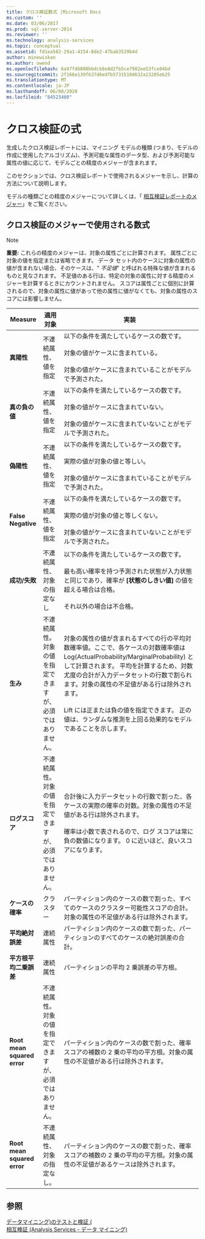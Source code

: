 ```yaml
---
title: クロス検証数式 |Microsoft Docs
ms.custom: ''
ms.date: 03/06/2017
ms.prod: sql-server-2014
ms.reviewer: ''
ms.technology: analysis-services
ms.topic: conceptual
ms.assetid: fd1ea582-29a1-4154-8de2-47bab3539b4d
author: minewiskan
ms.author: owend
ms.openlocfilehash: 6a97fd6800bbdcb8e8d2fb5ce7982ee53fce84bd
ms.sourcegitcommit: 2f166e139f637d6edfb5731510d632a13205eb25
ms.translationtype: MT
ms.contentlocale: ja-JP
ms.lasthandoff: 06/08/2020
ms.locfileid: "84523400"
---
```

# <a name="cross-validation-formulas"></a>クロス検証の式
  生成したクロス検証レポートには、マイニング モデルの種類 (つまり、モデルの作成に使用したアルゴリズム)、予測可能な属性のデータ型、および予測可能な属性の値に応じて、モデルごとの精度のメジャーが含まれます。  
  
 このセクションでは、クロス検証レポートで使用されるメジャーを示し、計算の方法について説明します。  
  
 モデルの種類ごとの精度のメジャーについて詳しくは、「 [相互検証レポートのメジャー](measures-in-the-cross-validation-report.md)」をご覧ください。  
  
## <a name="formulas-used-for-cross-validation-measures"></a>クロス検証のメジャーで使用される数式  
  
> [!NOTE]  
>  **重要:** これらの精度のメジャーは、対象の属性ごとに計算されます。 属性ごとに対象の値を指定または省略できます。 データ セット内のケースに対象の属性の値が含まれない場合、そのケースは、" *不足値*" と呼ばれる特殊な値が含まれるものと見なされます。 不足値のある行は、特定の対象の属性に対する精度のメジャーを計算するときにカウントされません。 スコアは属性ごとに個別に計算されるので、対象の属性に値があって他の属性に値がなくても、対象の属性のスコアには影響しません。  
  
|Measure|適用対象|実装|  
|-------------|----------------|--------------------|  
|**真陽性**|不連続属性、値を指定|以下の条件を満たしているケースの数です。<br /><br /> 対象の値がケースに含まれている。<br /><br /> 対象の値がケースに含まれていることがモデルで予測された。|  
|**真の負の値**|不連続属性、値を指定|以下の条件を満たしているケースの数です。<br /><br /> 対象の値がケースに含まれていない。<br /><br /> 対象の値がケースに含まれていないことがモデルで予測された。|  
|**偽陽性**|不連続属性、値を指定|以下の条件を満たしているケースの数です。<br /><br /> 実際の値が対象の値と等しい。<br /><br /> 対象の値がケースに含まれていることがモデルで予測された。|  
|**False Negative**|不連続属性、値を指定|以下の条件を満たしているケースの数です。<br /><br /> 実際の値が対象の値と等しくない。<br /><br /> 対象の値がケースに含まれていないことがモデルで予測された。|  
|**成功/失敗**|不連続属性、対象の指定なし|以下の条件を満たしているケースの数です。<br /><br /> 最も高い確率を持つ予測された状態が入力状態と同じであり、確率が **[状態のしきい値]** の値を超える場合は合格。<br /><br /> それ以外の場合は不合格。|  
|**生み**|不連続属性。 対象の値を指定できますが、必須ではありません。|対象の属性の値が含まれるすべての行の平均対数確率値。ここで、各ケースの対数確率値は Log(ActualProbability/MarginalProbability) として計算されます。 平均を計算するため、対数尤度の合計が入力データセットの行数で割られます。対象の属性の不足値がある行は除外されます。<br /><br /> Lift には正または負の値を指定できます。 正の値は、ランダムな推測を上回る効果的なモデルであることを示します。|  
|**ログスコア**|不連続属性。 対象の値を指定できますが、必須ではありません。|合計後に入力データセットの行数で割った、各ケースの実際の確率の対数。対象の属性の不足値がある行は除外されます。<br /><br /> 確率は小数で表されるので、ログ スコアは常に負の数値になります。 0 に近いほど、良いスコアになります。|  
|**ケースの確率**|クラスター|パーティション内のケースの数で割った、すべてのケースのクラスター可能性スコアの合計。対象の属性の不足値がある行は除外されます。|  
|**平均絶対誤差**|連続属性|パーティション内のケースの数で割った、パーティションのすべてのケースの絶対誤差の合計。|  
|**平方根平均二乗誤差**|連続属性|パーティションの平均 2 乗誤差の平方根。|  
|**Root mean squared error**|不連続属性。 対象の値を指定できますが、必須ではありません。|パーティション内のケースの数で割った、確率スコアの補数の 2 乗の平均の平方根。対象の属性の不足値がある行は除外されます。|  
|**Root mean squared error**|不連続属性、対象の指定なし。|パーティション内のケースの数で割った、確率スコアの補数の 2 乗の平均の平方根。対象の属性の不足値があるケースは除外されます。|  
  
## <a name="see-also"></a>参照  
 [データマイニング&#41;のテストと検証 &#40;](testing-and-validation-data-mining.md)   
 [相互検証 &#40;Analysis Services - データ マイニング&#41;](cross-validation-analysis-services-data-mining.md)  
  
  
